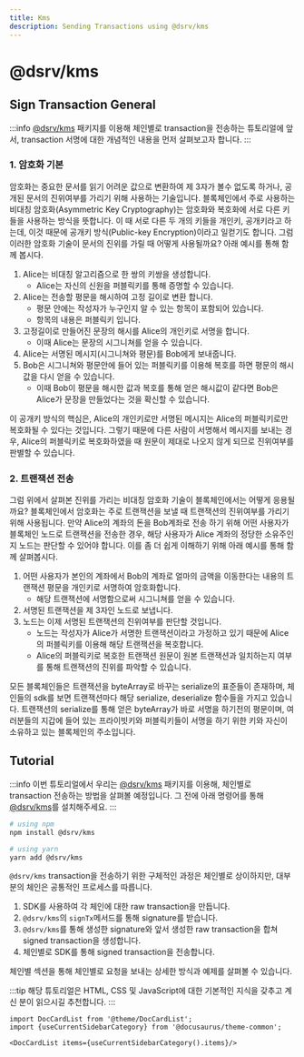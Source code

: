 ```yaml
---
title: Kms
description: Sending Transactions using @dsrv/kms
---
```


# @dsrv/kms

## Sign Transaction General

:::info
[@dsrv/kms](https://www.npmjs.com/package/@dsrv/kms) 패키지를 이용해 체인별로 transaction을 전송하는 튜토리얼에 앞서, transaction 서명에 대한 개념적인 내용을 먼저 살펴보고자 합니다.
:::

### 1. 암호화 기본

암호화는 중요한 문서를 읽기 어려운 값으로 변환하여 제 3자가 볼수 없도록 하거나, 공개된 문서의 진위여부를 가리기 위해 사용하는 기술입니다. 블록체인에서 주로 사용하는 비대칭 암호화(Asymmetric Key Cryptography)는 암호화와 복호화에 서로 다른 키들을 사용하는 방식을 뜻합니다. 이 때 서로 다른 두 개의 키들을 개인키, 공개키라고 하는데, 이것 때문에 공개키 방식(Public-key Encryption)이라고 일컫기도 합니다. 그럼 이러한 암호화 기술이 문서의 진위를 가릴 때 어떻게 사용될까요? 아래 예시를 통해 함께 봅시다.

1. Alice는 비대칭 알고리즘으로 한 쌍의 키쌍을 생성합니다.
   - Alice는 자신의 신원을 퍼블릭키를 통해 증명할 수 있습니다.
2. Alice는 전송할 평문을 해시하여 고정 길이로 변환 합니다.
   - 평문 안에는 작성자가 누구인지 알 수 있는 항목이 포함되어 있습니다.
   - 항목의 내용은 퍼블릭키 입니다.
3. 고정길이로 만들어진 문장의 해시를 Alice의 개인키로 서명을 합니다.
   - 이때 Alice는 문장의 시그니쳐를 얻을 수 있습니다.
4. Alice는 서명된 메시지(시그니쳐와 평문)를 Bob에게 보내줍니다.
5. Bob은 시그니쳐와 평문안에 들어 있는 퍼블릭키를 이용해 복호를 하면 평문의 해시값을 다시 얻을 수 있습니다.
   - 이때 Bob이 평문을 해시한 값과 복호를 통해 얻은 해시값이 같다면 Bob은 Alice가 문장을 만들었다는 것을 확신할 수 있습니다.

이 공개키 방식의 핵심은, Alice의 개인키로만 서명된 메시지는 Alice의 퍼블릭키로만 복호화될 수 있다는 것입니다. 그렇기 때문에 다른 사람이 서명해서 메시지를 보내는 경우, Alice의 퍼블릭키로 복호화하였을 때 원문이 제대로 나오지 않게 되므로 진위여부를 판별할 수 있습니다.

### 2. 트랜잭션 전송

그럼 위에서 살펴본 진위를 가리는 비대칭 암호화 기술이 블록체인에서는 어떻게 응용될까요? 블록체인에서 암호화는 주로 트랜잭션을 보낼 때 트랜잭션의 진위여부를 가리기 위해 사용됩니다. 만약 Alice의 계좌의 돈을 Bob계좌로 전송 하기 위해 어떤 사용자가 블록체인 노드로 트랜잭션을 전송한 경우, 해당 사용자가 Alice 계좌의 정당한 소유주인지 노드는 판단할 수 있어야 합니다. 이를 좀 더 쉽게 이해하기 위해 아래 예시를 통해 함께 살펴봅시다.

1. 어떤 사용자가 본인의 계좌에서 Bob의 계좌로 얼마의 금액을 이동한다는 내용의 트랜잭션 평문을 개인키로 서명하여 암호화합니다.
   - 해당 트랜잭션에 서명함으로써 시그니쳐를 얻을 수 있습니다.
2. 서명된 트랜잭션을 제 3자인 노드로 보냅니다.
3. 노드는 이제 서명된 트랜잭션의 진위여부를 판단할 것입니다.
   - 노드는 작성자가 Alice가 서명한 트랜잭션이라고 가정하고 있기 때문에 Alice의 퍼블릭키를 이용해 해당 트랜잭션을 복호합니다.
   - Alice의 퍼블릭키로 복호한 트랜잭션 원문이 원본 트랜잭션과 일치하는지 여부를 통해 트랜잭션의 진위를 파악할 수 있습니다.

모든 블록체인들은 트랜잭션을 byteArray로 바꾸는 serialize의 표준들이 존재하며, 체인들의 sdk를 보면 트랜잭션마다 해당 serialize, deserialize 함수들을 가지고 있습니다. 트랜잭션의 serialize를 통해 얻은 byteArray가 바로 서명을 하기전의 평문이며, 여러분들의 지갑에 들어 있는 프라이빗키와 퍼블릭키들이 서명을 하기 위한 키와 자신이 소유하고 있는 블록체인의 주소입니다.

## Tutorial

:::info
이번 튜토리얼에서 우리는 [@dsrv/kms](https://www.npmjs.com/package/@dsrv/kms) 패키지를 이용해, 체인별로 transaction 전송하는 방법을 살펴볼 예정입니다. 그 전에 아래 명령어를 통해 [@dsrv/kms](https://www.npmjs.com/package/@dsrv/kms)를 설치해주세요.
:::

```bash
# using npm
npm install @dsrv/kms

# using yarn
yarn add @dsrv/kms
```

`@dsrv/kms` transaction을 전송하기 위한 구체적인 과정은 체인별로 상이하지만, 대부분의 체인은 공통적인 프로세스를 따릅니다.

1. SDK를 사용하여 각 체인에 대한 raw transaction을 만듭니다.
2. `@dsrv/kms`의 `signTx`메서드를 통해 signature를 받습니다.
3. `@dsrv/kms`를 통해 생성한 signature와 앞서 생성한 raw transaction을 합쳐 signed transaction을 생성합니다.
4. 체인별로 SDK를 통해 signed transaction을 전송합니다.

체인별 섹션을 통해 체인별로 요청을 보내는 상세한 방식과 예제를 살펴볼 수 있습니다.

:::tip
해당 튜토리얼은 HTML, CSS 및 JavaScript에 대한 기본적인 지식을 갖추고 계신 분이 읽으시길 추천합니다.
:::

```mdx-code-block
import DocCardList from '@theme/DocCardList';
import {useCurrentSidebarCategory} from '@docusaurus/theme-common';

<DocCardList items={useCurrentSidebarCategory().items}/>
```

